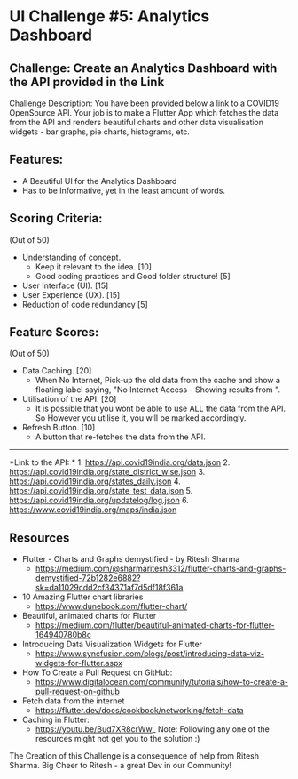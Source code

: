 # UI Challenge #5: Analytics Dashboard

## Challenge: Create an Analytics Dashboard with the API provided in the Link

Challenge Description: You have been provided below a link to a COVID19 OpenSource API. Your job is to make a Flutter App which fetches the data from the API and renders beautiful charts and other data visualisation widgets - bar graphs, pie charts, histograms, etc.

## Features:
- A Beautiful UI for the Analytics Dashboard
- Has to be Informative, yet in the least amount of words.

## Scoring Criteria:
(Out of 50)
- Understanding of concept.
  - Keep it relevant to the idea. [10]
  - Good coding practices and Good folder structure! [5]
- User Interface (UI). [15]
- User Experience (UX). [15]
- Reduction of code redundancy [5]

## Feature Scores:
(Out of 50)
- Data Caching. [20]
  - When No Internet, Pick-up the old data from the cache and show a floating label saying, "No Internet Access - Showing results from <DD-MM-YYYY>".
- Utilisation of the API. [20] 
  - It is possible that you wont be able to use ALL the data from the API. So However you utilise it, you will be marked accordingly.
- Refresh Button. [10]
  - A button that re-fetches the data from the API.
_________________________________________________________

*Link to the API: *
    1. https://api.covid19india.org/data.json
    2. https://api.covid19india.org/state_district_wise.json
    3. https://api.covid19india.org/states_daily.json
    4. https://api.covid19india.org/state_test_data.json
    5. https://api.covid19india.org/updatelog/log.json
    6. https://www.covid19india.org/maps/india.json

## Resources
- Flutter - Charts and Graphs demystified - by Ritesh Sharma
  - https://medium.com/@sharmaritesh3312/flutter-charts-and-graphs-demystified-72b1282e6882?sk=da11029cdd2cf34371af7d5df18f361a.
- 10 Amazing Flutter chart libraries
  - https://www.dunebook.com/flutter-chart/
- Beautiful, animated charts for Flutter
  - https://medium.com/flutter/beautiful-animated-charts-for-flutter-164940780b8c
- Introducing Data Visualization Widgets for Flutter
  - https://www.syncfusion.com/blogs/post/introducing-data-viz-widgets-for-flutter.aspx
- How To Create a Pull Request on GitHub: 
  - https://www.digitalocean.com/community/tutorials/how-to-create-a-pull-request-on-github
- Fetch data from the internet
  - https://flutter.dev/docs/cookbook/networking/fetch-data 
- Caching in Flutter: 
  - https://youtu.be/Bud7XR8crWw_
Note: Following any one of the resources might not get you to the solution :)

The Creation of this Challenge is a consequence of help from Ritesh Sharma. Big Cheer to Ritesh - a great Dev in our Community!